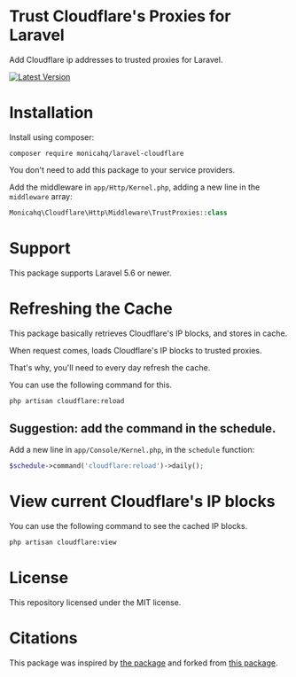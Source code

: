# Trust Cloudflare's Proxies for Laravel

Add Cloudflare ip addresses to trusted proxies for Laravel.

[![Latest Version](https://img.shields.io/packagist/v/monicahq/laravel-cloudflare.svg?style=flat-square)](https://github.com/monicahq/laravel-cloudflare/releases)


# Installation

Install using composer:
```
composer require monicahq/laravel-cloudflare
```

You don't need to add this package to your service providers.

Add the middleware in `app/Http/Kernel.php`, adding a new line in the `middleware` array:

```php
Monicahq\Cloudflare\Http\Middleware\TrustProxies::class
```

# Support

This package supports Laravel 5.6 or newer.

# Refreshing the Cache

This package basically retrieves Cloudflare's IP blocks, and stores in cache.

When request comes, loads Cloudflare's IP blocks to trusted proxies.

That's why, you'll need to every day refresh the cache.

You can use the following command for this.

```sh
php artisan cloudflare:reload
```

## Suggestion: add the command in the schedule.

Add a new line in `app/Console/Kernel.php`, in the `schedule` function:

```php
$schedule->command('cloudflare:reload')->daily();
```


# View current Cloudflare's IP blocks

You can use the following command to see the cached IP blocks.

```sh
php artisan cloudflare:view
```

# License

This repository licensed under the MIT license.

# Citations

This package was inspired by [the package][1] and forked from [this package][2].

[1]: https://github.com/lukasz-adamski/laravel-cloudflare
[2]: https://github.com/ogunkarakus/laravel-cloudflare